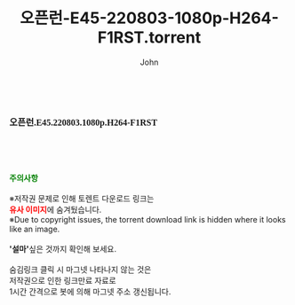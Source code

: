 ﻿---
layout: post
title:  "오픈런-E45-220803-1080p-H264-F1RST.torrent"
author: John
categories: [ 방송/음악 ]
tags: [  ]
image:  
description: "오픈런-E45-220803-1080p-H264-F1RST torrent 정보 공유"
toc: true
toc_sticky: true
---

<br>
<div class="view-img">
<a class="view_image" href="https://torrentmobile59.com/bbs/view_image.php?fn=%2Fdata%2Ffile%2Fmusic%2F3735182707_1JFeMagU_9518387f6d254324012545f0022c47a15e9d53b7.jpg" target="_blank"><img alt="" class="img-tag" content="https://torrentmobile59.com/data/file/music/3735182707_1JFeMagU_9518387f6d254324012545f0022c47a15e9d53b7.jpg" itemprop="image" src="https://torrentmobile59.com/data/file/music/thumb-3735182707_1JFeMagU_9518387f6d254324012545f0022c47a15e9d53b7_835x2212.jpg"/></a></div><div class="view-content" itemprop="description">
<p><span style="font-family:nanumsquareround;font-size:16px;font-weight:700;white-space:nowrap;background-color:rgb(255,255,255);">오픈런.E45.220803.1080p.H264-F1RST</span> </p> </div>
    
<br><br><br>
<p data-ke-size="size16"><b><span style="color: green;">주의사항</span></b><br /><br />※저작권 문제로 인해 토렌트 다운로드 링크는<br /><b><span style="color: red;">유사 이미지</span></b>에 숨겨뒀습니다.<br />※Due to copyright issues, the torrent download link is hidden where it looks like an image.<br /><br /><b>'설마'</b>싶은 것까지 확인해 보세요.<br /><br />숨김링크 클릭 시 마그넷 나타나지 않는 것은<br />저작권으로 인한 링크만료 자료로<br />1시간 간격으로 봇에 의해 마그넷 주소 갱신됩니다.</p>
